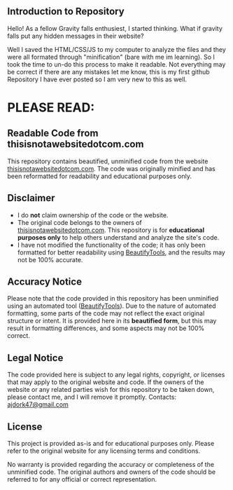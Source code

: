 ## Introduction to Repository   
Hello! As a fellow Gravity falls enthusiest, I started thinking. What if gravity falls put any hidden messages in their website? 

Well I saved the HTML/CSS/JS to my computer to analyze the files and they were all formated through "minification" (bare with me im learning). 
So I took the time to un-do this process to make it readable. Not everything may be correct if there are any mistakes let me know, this is my first github Repository I have ever posted so I am very new to this as well.








# PLEASE READ:
## Readable Code from thisisnotawebsitedotcom.com

This repository contains beautified, unminified code from the website [thisisnotawebsitedotcom.com](https://thisisnotawebsitedotcom.com). The code was originally minified and has been reformatted for readability and educational purposes only.

## Disclaimer

- I do **not** claim ownership of the code or the website.
- The original code belongs to the owners of [thisisnotawebsitedotcom.com](https://thisisnotawebsitedotcom.com). This repository is for **educational purposes only** to help others understand and analyze the site's code.
- I have not modified the functionality of the code; it has only been formatted for better readability using [BeautifyTools](https://beautifytools.com), and the results may not be 100% accurate.
  
## Accuracy Notice

Please note that the code provided in this repository has been unminified using an automated tool ([BeautifyTools](https://beautifytools.com)). Due to the nature of automated formatting, some parts of the code may not reflect the exact original structure or intent. It is provided here in its **beautified form**, but this may result in formatting differences, and some aspects may not be 100% correct.

## Legal Notice

The code provided here is subject to any legal rights, copyright, or licenses that may apply to the original website and code. If the owners of the website or any related parties wish for this repository to be taken down, please contact me, and I will remove it promptly.
Contacts: ajdork47@gmail.com

## License

This project is provided as-is and for educational purposes only. Please refer to the original website for any licensing terms and conditions. 

No warranty is provided regarding the accuracy or completeness of the unminified code. The original authors and owners of the code should be referred to for any official or correct representation.
